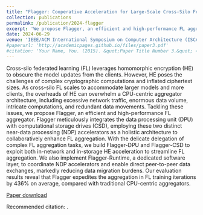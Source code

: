 ```yaml
---
title: "Flagger: Cooperative Acceleration for Large-Scale Cross-Silo Federated Learning Aggregation"
collection: publications
permalink: /publication/2024-flagger
excerpt: 'We propose Flagger, an efficient and high-performance FL aggregator. Flagger meticulously integrates the data processing unit (DPU) with computational storage drives (CSD), employing these two distinct near-data processing (NDP) accelerators as a holistic architecture to collaboratively enhance FL aggregation…'
date: 2024-06-29
venue: 'IEEE/ACM International Symposium on Computer Architecture (ISCA)'
#paperurl: 'http://academicpages.github.io/files/paper3.pdf'
#citation: 'Your Name, You. (2015). &quot;Paper Title Number 3.&quot; <i>Journal 1</i>. 1(3).'
---
```

Cross-silo federated learning (FL) leverages homomorphic encryption (HE) to obscure the model updates from the clients. However, HE poses the challenges of complex cryptographic computations and inflated ciphertext sizes. As cross-silo FL scales to accommodate larger models and more clients, the overheads of HE can overwhelm a CPU-centric aggregator architecture, including excessive network traffic, enormous data volume, intricate computations, and redundant data movements. Tackling these issues, we propose Flagger, an efficient and high-performance FL aggregator. Flagger meticulously integrates the data processing unit (DPU) with computational storage drives (CSD), employing these two distinct near-data processing (NDP) accelerators as a holistic architecture to collaboratively enhance FL aggregation. With the delicate delegation of complex FL aggregation tasks, we build Flagger-DPU and Flagger-CSD to exploit both in-network and in-storage HE acceleration to streamline FL aggregation. We also implement Flagger-Runtime, a dedicated software layer, to coordinate NDP accelerators and enable direct peer-to-peer data exchanges, markedly reducing data migration burdens. Our evaluation results reveal that Flagger expedites the aggregation in FL training iterations by 436% on average, compared with traditional CPU-centric aggregators.

[Paper download](N/A)

Recommended citation: .